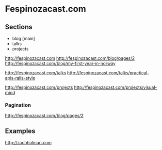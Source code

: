 # Fespinozacast.com

## Sections

- blog [main]
- talks
- projects

http://fespinozacast.com
http://fespinozacast.com/blog/pages/2
http://fespinozacast.com/blog/my-first-year-in-norway

http://fespinozacast.com/talks
http://fespinozacast.com/talks/practical-apis-rails-style

http://fespinozacast.com/projects
http://fespinozacast.com/projects/visual-mind

### Pagination

http://fespinozacast.com/blog/pages/2


## Examples

http://zachholman.com
